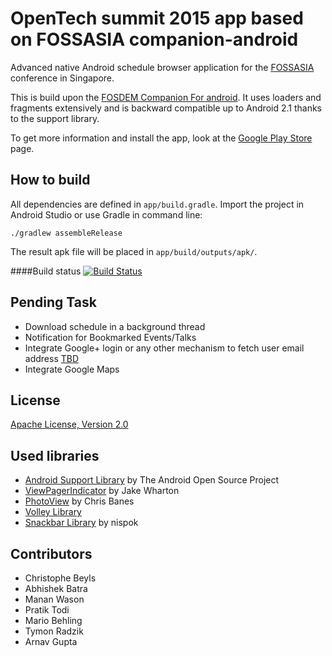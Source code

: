 # OpenTech summit 2015 app based on FOSSASIA companion-android

Advanced native Android schedule browser application for the [FOSSASIA](http://fossasia.org/) conference in Singapore.

This is build upon the [FOSDEM Companion For android](https://github.com/cbeyls/fosdem-companion-android). It uses loaders and fragments extensively and is backward compatible up to Android 2.1 thanks to the support library.

To get more information and install the app, look at the [Google Play Store](https://play.google.com/store/apps/details?id=be.digitalia.fosdem) page.

## How to build

All dependencies are defined in ```app/build.gradle```. Import the project in Android Studio or use Gradle in command line:

```
./gradlew assembleRelease
```

The result apk file will be placed in ```app/build/outputs/apk/```.   

####Build status
[![Build Status](https://travis-ci.org/fossasia/ots15-companion.svg?branch=master)](https://travis-ci.org/fossasia/ots15-companion) 

## Pending Task
* Download schedule in a background thread
* Notification for Bookmarked Events/Talks
* Integrate Google+ login or any other mechanism to fetch user email address [TBD](https://github.com/fossasia/fossasia-companion-android/issues/68)
* Integrate Google Maps




## License

[Apache License, Version 2.0](http://www.apache.org/licenses/LICENSE-2.0)

## Used libraries

* [Android Support Library](http://developer.android.com/tools/support-library/) by The Android Open Source Project
* [ViewPagerIndicator](http://viewpagerindicator.com/) by Jake Wharton
* [PhotoView](https://github.com/chrisbanes/PhotoView) by Chris Banes
* [Volley Library](https://android.googlesource.com/platform/frameworks/volley)
* [Snackbar Library](https://github.com/nispok/snackbar) by nispok
## Contributors

* Christophe Beyls
* Abhishek Batra
* Manan Wason
* Pratik Todi
* Mario Behling
* Tymon Radzik
* Arnav Gupta

